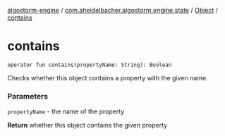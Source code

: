 [algostorm-engine](../../index.md) / [com.aheidelbacher.algostorm.engine.state](../index.md) / [Object](index.md) / [contains](.)

# contains

`operator fun contains(propertyName: String): Boolean`

Checks whether this object contains a property with the given name.

### Parameters

`propertyName` - the name of the property

**Return**
whether this object contains the given property

